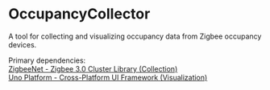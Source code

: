 # OccupancyCollector
A tool for collecting and visualizing occupancy data from Zigbee occupancy devices.

Primary dependencies:<br />
<a href="https://github.com/Mr-Markus/ZigbeeNet">ZigbeeNet - Zigbee 3.0 Cluster Library (Collection)</a> <br />
<a href="https://github.com/unoplatform/uno">Uno Platform - Cross-Platform UI Framework (Visualization)</a>
